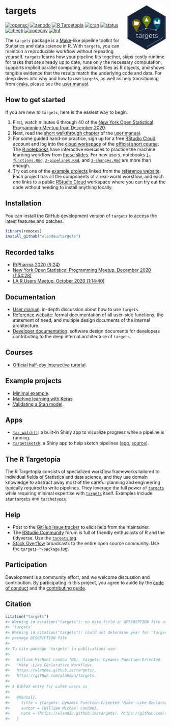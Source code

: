 
# targets <img src='man/figures/logo.png' align="right" height="139"/>

[![ropensci](https://badges.ropensci.org/401_status.svg)](https://github.com/ropensci/software-review/issues/401)
[![zenodo](https://zenodo.org/badge/200093430.svg)](https://zenodo.org/badge/latestdoi/200093430)
[![R
Targetopia](https://img.shields.io/badge/R_Targetopia-member-blue?style=flat&labelColor=gray)](https://wlandau.github.io/targetopia/)
[![cran](http://www.r-pkg.org/badges/version/targets)](https://cran.r-project.org/package=targets)
[![status](https://www.repostatus.org/badges/latest/active.svg)](https://www.repostatus.org/#active)
[![check](https://github.com/wlandau/targets/workflows/check/badge.svg)](https://github.com/wlandau/targets/actions?query=workflow%3Acheck)
[![codecov](https://codecov.io/gh/wlandau/targets/branch/main/graph/badge.svg?token=3T5DlLwUVl)](https://codecov.io/gh/wlandau/targets)
[![lint](https://github.com/wlandau/targets/workflows/lint/badge.svg)](https://github.com/wlandau/targets/actions?query=workflow%3Alint)

The `targets` package is a
[Make](https://www.gnu.org/software/make/)-like pipeline toolkit for
Statistics and data science in R. With `targets`, you can maintain a
reproducible workflow without repeating yourself. `targets` learns how
your pipeline fits together, skips costly runtime for tasks that are
already up to date, runs only the necessary computation, supports
implicit parallel computing, abstracts files as R objects, and shows
tangible evidence that the results match the underlying code and data.
For deep dives into why and how to use `targets`, as well as help
transitioning from [`drake`](https://github.com/ropensci/drake), please
see the [user manual](https://wlandau.github.io/targets-manual).

## How to get started

If you are new to `targets`, here is the easiest way to begin.

1.  First, watch minutes 6 through 40 of the [New York Open Statistical
    Programming Meetup from
    December 2020](https://youtu.be/Gqn7Xn4d5NI).
2.  Next, read the [short walkthrough
    chapter](https://wlandau.github.io/targets-manual/walkthrough.html)
    of the [user manual](https://wlandau.github.io/targets-manual/).
3.  For some guided hand-on practice, sign up for a free [RStudio
    Cloud](https://rstudio.cloud) account and log into the [cloud
    workspace](https://rstudio.cloud/project/1699460) of the [official
    short
    course](https://github.com/wlandau/targets-tutorial/blob/main/README.md).
    The [R notebooks](https://github.com/wlandau/targets-tutorial) have
    interactive exercises to practice the machine learning workflow from
    [these slides](https://wlandau.github.io/targets-tutorial/). For new
    users, notebooks
    [`1-functions.Rmd`](https://github.com/wlandau/targets-tutorial/blob/main/1-functions.Rmd),
    [`2-pipelines.Rmd`](https://github.com/wlandau/targets-tutorial/blob/main/2-pipelines.Rmd),
    and
    [`3-changes.Rmd`](https://github.com/wlandau/targets-tutorial/blob/main/3-changes.Rmd)
    are more than enough.
4.  Try out one of the [example
    projects](https://wlandau.github.io/targets/index.html#example-projects)
    linked from the [reference
    website](https://wlandau.github.io/targets/index.html#example-projects).
    Each project has all the components of a real-world workflow, and
    each one links to a public [RStudio Cloud](https://rstudio.cloud)
    workspace where you can try out the code without needing to install
    anything locally.

## Installation

You can install the GitHub development version of `targets` to access
the latest features and patches.

``` r
library(remotes)
install_github("wlandau/targets")
```

## Recorded talks

  - [R/Pharma 2020
    (9:24)](https://www.youtube.com/watch?v=GRqKJBaC5g4&list=PLMtxz1fUYA5C0YflXsR8EEAQXfjntlV1H&index=6)
  - [New York Open Statistical Programming Meetup, December 2020
    (1:54:28)](https://youtu.be/Gqn7Xn4d5NI)
  - [LA R Users Meetup, October 2020
    (1:14:40)](https://www.youtube.com/watch?v=Qq25BUxpJu4)

## Documentation

  - [User manual](https://wlandau.github.io/targets-manual): in-depth
    discussion about how to use `targets`.
  - [Reference website](https://wlandau.github.io/targets/): formal
    documentation of all user-side functions, the statement of need, and
    multiple design documents of the internal architecture.
  - [Developer documentation](https://wlandau.github.io/targets-design):
    software design documents for developers contributing to the deep
    internal architecture of `targets`.

## Courses

  - [Official half-day interactive
    tutorial](https://github.com/wlandau/targets-tutorial).

## Example projects

  - [Minimal example](https://github.com/wlandau/targets-minimal).
  - [Machine learning with
    Keras](https://github.com/wlandau/targets-keras).
  - [Validating a Stan model](https://github.com/wlandau/targets-stan).

## Apps

  - [`tar_watch()`](https://wlandau.github.io/targets/reference/tar_watch.html):
    a built-in Shiny app to visualize progress while a pipeline is
    running.
  - [`targetsketch`](https://wlandau.shinyapps.io/targetsketch): a Shiny
    app to help sketch pipelines
    ([app](https://wlandau.shinyapps.io/targetsketch),
    [source](https://github.com/wlandau/targetsketch)).

## The R Targetopia

The R Targetopia consists of specialized workflow frameworks tailored to
individual fields of Statistics and data science, and they use domain
knowledge to abstract away most of the careful planning and engineering
typically required to write pipelines. They leverage the full power of
[`targets`](https://github.com/wlandau/targets) while requiring minimal
expertise with [`targets`](https://github.com/wlandau/targets) itself.
Examples include [`stantargets`](https://github.com/wlandau/stantargets)
and [`tarchetypes`](https://wlandau.github.io/tarchetypes).

## Help

  - Post to the [GitHub issue
    tracker](https://github.com/wlandau/targets/issues) to elicit help
    from the maintainer.
  - The [RStudio Community](https://community.rstudio.com/) forum is
    full of friendly enthusiasts of R and the tidyverse. Use the
    [`targets` tag](https://community.rstudio.com/tag/targets).
  - [Stack Overflow](https://stackoverflow.com/) broadcasts to the
    entire open source community. Use the [`targets-r-package`
    tag](https://stackoverflow.com/questions/tagged/targets-r-package).

## Participation

Development is a community effort, and we welcome discussion and
contribution. By participating in this project, you agree to abide by
the [code of
conduct](https://github.com/wlandau/targets/blob/main/CODE_OF_CONDUCT.md)
and the [contributing
guide](https://github.com/wlandau/targets/blob/main/CONTRIBUTING.md).

## Citation

``` r
citation("targets")
#> Warning in citation("targets"): no date field in DESCRIPTION file of package
#> 'targets'
#> Warning in citation("targets"): could not determine year for 'targets' from
#> package DESCRIPTION file
#> 
#> To cite package 'targets' in publications use:
#> 
#>   William Michael Landau (NA). targets: Dynamic Function-Oriented
#>   'Make'-Like Declarative Workflows.
#>   https://wlandau.github.io/targets/,
#>   https://github.com/wlandau/targets.
#> 
#> A BibTeX entry for LaTeX users is
#> 
#>   @Manual{,
#>     title = {targets: Dynamic Function-Oriented 'Make'-Like Declarative Workflows},
#>     author = {William Michael Landau},
#>     note = {https://wlandau.github.io/targets/, https://github.com/wlandau/targets},
#>   }
```
